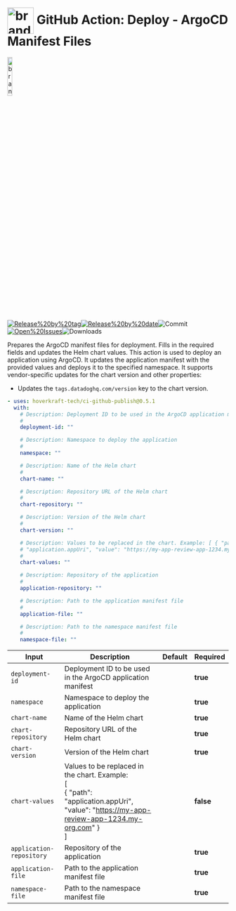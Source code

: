 <!-- start title -->

# <img src=".github/ghadocs/branding.svg" width="60px" align="center" alt="branding<icon:file-text color:blue>" /> GitHub Action: Deploy - ArgoCD Manifest Files

<!-- end title -->
<!--
// jscpd:ignore-start
-->
<!-- start branding -->

<img src=".github/ghadocs/branding.svg" width="15%" align="center" alt="branding<icon:file-text color:blue>" />

<!-- end branding -->
<!-- markdownlint-disable MD013 -->
<!-- start badges -->

<a href="https%3A%2F%2Fgithub.com%2Fhoverkraft-tech%2Fci-github-publish%2Freleases%2Flatest"><img src="https://img.shields.io/github/v/release/hoverkraft-tech/ci-github-publish?display_name=tag&sort=semver&logo=github&style=flat-square" alt="Release%20by%20tag" /></a><a href="https%3A%2F%2Fgithub.com%2Fhoverkraft-tech%2Fci-github-publish%2Freleases%2Flatest"><img src="https://img.shields.io/github/release-date/hoverkraft-tech/ci-github-publish?display_name=tag&sort=semver&logo=github&style=flat-square" alt="Release%20by%20date" /></a><img src="https://img.shields.io/github/last-commit/hoverkraft-tech/ci-github-publish?logo=github&style=flat-square" alt="Commit" /><a href="https%3A%2F%2Fgithub.com%2Fhoverkraft-tech%2Fci-github-publish%2Fissues"><img src="https://img.shields.io/github/issues/hoverkraft-tech/ci-github-publish?logo=github&style=flat-square" alt="Open%20Issues" /></a><img src="https://img.shields.io/github/downloads/hoverkraft-tech/ci-github-publish/total?logo=github&style=flat-square" alt="Downloads" />

<!-- end badges -->
<!-- markdownlint-enable MD013 -->
<!--
// jscpd:ignore-end
-->
<!-- start description -->

Prepares the ArgoCD manifest files for deployment.
Fills in the required fields and updates the Helm chart values.
This action is used to deploy an application using ArgoCD.
It updates the application manifest with the provided values and deploys it to the specified namespace.
It supports vendor-specific updates for the chart version and other properties:

- Updates the `tags.datadoghq.com/version` key to the chart version.

<!-- end description -->
<!-- start contents -->
<!-- end contents -->
<!-- start usage -->

```yaml
- uses: hoverkraft-tech/ci-github-publish@0.5.1
  with:
    # Description: Deployment ID to be used in the ArgoCD application manifest
    #
    deployment-id: ""

    # Description: Namespace to deploy the application
    #
    namespace: ""

    # Description: Name of the Helm chart
    #
    chart-name: ""

    # Description: Repository URL of the Helm chart
    #
    chart-repository: ""

    # Description: Version of the Helm chart
    #
    chart-version: ""

    # Description: Values to be replaced in the chart. Example: [ { "path":
    # "application.appUri", "value": "https://my-app-review-app-1234.my-org.com" } ]
    #
    chart-values: ""

    # Description: Repository of the application
    #
    application-repository: ""

    # Description: Path to the application manifest file
    #
    application-file: ""

    # Description: Path to the namespace manifest file
    #
    namespace-file: ""
```

<!-- end usage -->
<!-- start inputs -->

| **Input**                           | **Description**                                                                                                                                           | **Default** | **Required** |
| ----------------------------------- | --------------------------------------------------------------------------------------------------------------------------------------------------------- | ----------- | ------------ |
| <code>deployment-id</code>          | Deployment ID to be used in the ArgoCD application manifest                                                                                               |             | **true**     |
| <code>namespace</code>              | Namespace to deploy the application                                                                                                                       |             | **true**     |
| <code>chart-name</code>             | Name of the Helm chart                                                                                                                                    |             | **true**     |
| <code>chart-repository</code>       | Repository URL of the Helm chart                                                                                                                          |             | **true**     |
| <code>chart-version</code>          | Version of the Helm chart                                                                                                                                 |             | **true**     |
| <code>chart-values</code>           | Values to be replaced in the chart. Example:<br /> [<br /> { "path": "application.appUri", "value": "https://my-app-review-app-1234.my-org.com" }<br /> ] |             | **false**    |
| <code>application-repository</code> | Repository of the application                                                                                                                             |             | **true**     |
| <code>application-file</code>       | Path to the application manifest file                                                                                                                     |             | **true**     |
| <code>namespace-file</code>         | Path to the namespace manifest file                                                                                                                       |             | **true**     |

<!-- end inputs -->
<!-- start outputs -->
<!-- end outputs -->
<!-- start [.github/ghadocs/examples/] -->
<!-- end [.github/ghadocs/examples/] -->
